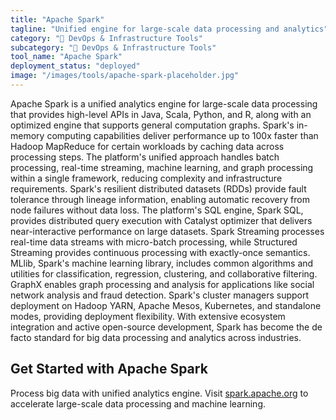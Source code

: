 ```yaml
---
title: "Apache Spark"
tagline: "Unified engine for large-scale data processing and analytics"
category: "🔧 DevOps & Infrastructure Tools"
subcategory: "🔧 DevOps & Infrastructure Tools"
tool_name: "Apache Spark"
deployment_status: "deployed"
image: "/images/tools/apache-spark-placeholder.jpg"
---
```

Apache Spark is a unified analytics engine for large-scale data processing that provides high-level APIs in Java, Scala, Python, and R, along with an optimized engine that supports general computation graphs. Spark's in-memory computing capabilities deliver performance up to 100x faster than Hadoop MapReduce for certain workloads by caching data across processing steps. The platform's unified approach handles batch processing, real-time streaming, machine learning, and graph processing within a single framework, reducing complexity and infrastructure requirements. Spark's resilient distributed datasets (RDDs) provide fault tolerance through lineage information, enabling automatic recovery from node failures without data loss. The platform's SQL engine, Spark SQL, provides distributed query execution with Catalyst optimizer that delivers near-interactive performance on large datasets. Spark Streaming processes real-time data streams with micro-batch processing, while Structured Streaming provides continuous processing with exactly-once semantics. MLlib, Spark's machine learning library, includes common algorithms and utilities for classification, regression, clustering, and collaborative filtering. GraphX enables graph processing and analysis for applications like social network analysis and fraud detection. Spark's cluster managers support deployment on Hadoop YARN, Apache Mesos, Kubernetes, and standalone modes, providing deployment flexibility. With extensive ecosystem integration and active open-source development, Spark has become the de facto standard for big data processing and analytics across industries.

## Get Started with Apache Spark

Process big data with unified analytics engine. Visit [spark.apache.org](https://spark.apache.org) to accelerate large-scale data processing and machine learning.
